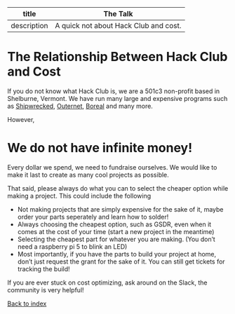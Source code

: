 | title | The Talk |
| --- | --- |
| description | A quick not about Hack Club and cost. |


# The Relationship Between Hack Club and Cost

If you do not know what Hack Club is, we are a 501c3 non-profit based in Shelburne, Vermont. We have run many large and expensive programs such as [Shipwrecked](https://shipwrecked.hackclub.com/), [Outernet](https://outernet.hackclub.com/), [Boreal](https://boreal.hackclub.com/) and many more.

However,

# We do not have infinite money!

Every dollar we spend, we need to fundraise ourselves. We would like to make it last to create as many cool projects as possible. 

That said, please always do what you can to select the cheaper option while making a project. This could include the following

- Not making projects that are simply expensive for the sake of it, maybe order your parts seperately and learn how to solder!
- Always choosing the cheapest option, such as GSDR, even when it comes at the cost of your time (start a new project in the meantime)
- Selecting the cheapest part for whatever you are making. (You don’t need a raspberry pi 5 to blink an LED)
- Most importantly, if you have the parts to build your project at home, don’t just request the grant for the sake of it. You can still get tickets for tracking the build!

If you are ever stuck on cost optimizing, ask around on the Slack, the community is very helpful!

[Back to index](/docs)
